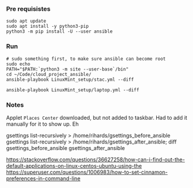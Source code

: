 ### Pre requisistes
```
sudo apt update
sudo apt install -y python3-pip
python3 -m pip install -U --user ansible
```

### Run
```
# sudo something first, to make sure ansible can become root
sudo echo
PATH="$PATH:`python3 -m site --user-base`/bin"
cd ~/Code/cloud_project_ansible/
ansible-playbook LinuxMint_setup/stac.yml --diff

ansible-playbook LinuxMint_setup/laptop.yml --diff
```


### Notes
Applet `Places Center` downloaded, but not added to taskbar.
Had to add it manually for it to show up. Eh

gsettings list-recursively > /home/rihards/gsettings_before_ansible
gsettings list-recursively > /home/rihards/gsettings_after_ansible; diff gsettings_before_ansible gsettings_after_ansible

https://stackoverflow.com/questions/36627258/how-can-i-find-out-the-default-applications-on-linux-centos-ubuntu-using-the
https://superuser.com/questions/1006983/how-to-set-cinnamon-preferences-in-command-line
